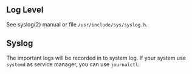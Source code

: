 
## Log Level

See syslog(2) manual or file `/usr/include/sys/syslog.h`.


## Syslog

The important logs will be recorded in to system log. If your system use `systemd` as service manager, you can use `journalctl`.

